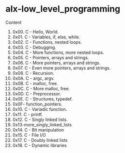 # alx-low_level_programming
Content
1.  0x00. C - Hello, World.
2.  0x01. C - Variables, if, else, while.
3.  0x02. C - Functions, nested loops.
4.  0x03. C - Debugging.
5.  0x04. C - More functions, more nested loops.
6.  0x05. C - Pointers, arrays and strings.
7.  0x06. C - More pointers, arrays and strings.
8.  0x07. C - Even more pointers, arrays and strings.
9.  0x08. C - Recursion.
10. 0x0A. C - argc, argv.
11. 0x0B. C - malloc, free.
12. 0x0C. C - More malloc, free.
13. 0x0D. C - Preprocessor.
14. 0x0E. C - Structures, typedef.
15. 0x0F-  function_pointers.
16. 0x10. C - Variadic function.
17. 0x11. C - printf.
18. 0x12. C - Singly linked lists.
19. 0x13-more_singly_linked_lists
20. 0x14. C - Bit manipulation
21. 0x15. C - File I/O
22. 0x17. C - Doubly linked lists
23. 0x18. C - Dynamic libraries
